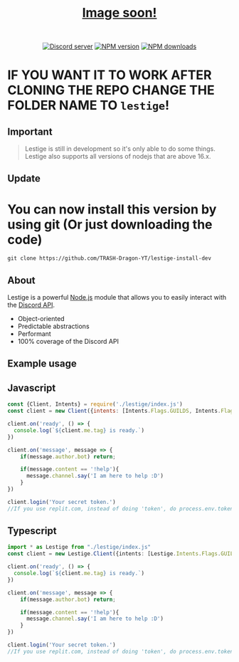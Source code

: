<div align="center">
  <br />
  <p>
    <a href="https://discord.gg/YM9KxHpcWb"><h1>Image soon!</h1></a>
  </p>
  <br />
  <p>
    <a href="https://discord.gg/YM9KxHpcWb"><img src="https://img.shields.io/discord/863339994000654346?color=5865F2&logo=discord&logoColor=white" alt="Discord server" /></a>
    <a href="https://www.npmjs.com/package/lestige"><img src="https://img.shields.io/npm/v/lestige.svg?maxAge=3600" alt="NPM version" /></a>
    <a href="https://www.npmjs.com/package/lestige"><img src="https://img.shields.io/npm/dt/lestige.svg?maxAge=3600" alt="NPM downloads" /></a>
  </p>
</div>

<h1> IF YOU WANT IT TO WORK AFTER CLONING THE REPO CHANGE THE FOLDER NAME TO <code>lestige</code>!</h1>

## Important
> Lestige is still in development so it's only able to do some things. <br>
> Lestige also supports all versions of nodejs that are above 16.x.

## Update

# You can now install this version by using git (Or just downloading the code)
```shell
git clone https://github.com/TRASH-Dragon-YT/lestige-install-dev
```

## About

Lestige is a powerful [Node.js](https://nodejs.org) module that allows you to easily interact with the
[Discord API](https://discord.com/developers/docs/intro).

- Object-oriented
- Predictable abstractions
- Performant
- 100% coverage of the Discord API



## Example usage

## Javascript
```js
const {Client, Intents} = require('./lestige/index.js')
const client = new Client({intents: [Intents.Flags.GUILDS, Intents.Flags.GUILD_MESSAGES, Intents.Flags.GUILD_MESSAGE_REACTIONS]})

client.on('ready', () => {
  console.log(`${client.me.tag} is ready.`)
})

client.on('message', message => {
    if(message.author.bot) return;

    if(message.content == '!help'){
      message.channel.say('I am here to help :D')
    }
})

client.login('Your secret token.')
//If you use replit.com, instead of doing 'token', do process.env.token.
```

## Typescript
```ts
import * as Lestige from "./lestige/index.js"
const client = new Lestige.Client({intents: [Lestige.Intents.Flags.GUILDS, Lestige.Intents.Flags.GUILD_MESSAGES, Lestige.Intents.Flags.GUILD_MESSAGE_REACTIONS]})

client.on('ready', () => {
  console.log(`${client.me.tag} is ready.`)
})

client.on('message', message => {
    if(message.author.bot) return;

    if(message.content == '!help'){
      message.channel.say('I am here to help :D')
    }
})

client.login('Your secret token.')
//If you use replit.com, instead of doing 'token', do process.env.token.
```
